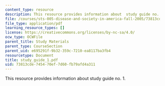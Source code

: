 ```yaml
---
content_type: resource
description: This resource provides information about  study guide no. 1.
file: /courses/sts-005-disease-and-society-in-america-fall-2005/73813cde745470ef7d60fb79afd4a311_study_guide_1.pdf
file_type: application/pdf
learning_resource_types: []
license: https://creativecommons.org/licenses/by-nc-sa/4.0/
ocw_type: OCWFile
parent_title: Study Materials
parent_type: CourseSection
parent_uid: e695291f-9b32-359c-7210-ea8117ba3fb4
resourcetype: Document
title: study_guide_1.pdf
uid: 73813cde-7454-70ef-7d60-fb79afd4a311
---
```

This resource provides information about  study guide no. 1.